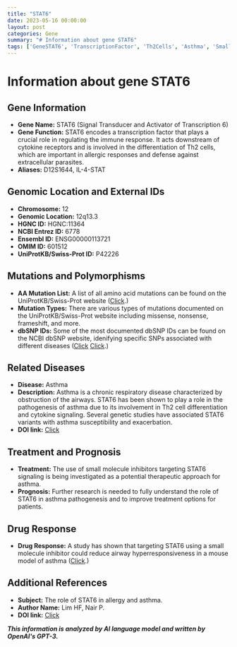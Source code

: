```yaml
---
title: "STAT6"
date: 2023-05-16 00:00:00
layout: post
categories: Gene
summary: "# Information about gene STAT6"
tags: ['GeneSTAT6', 'TranscriptionFactor', 'Th2Cells', 'Asthma', 'SmallMoleculeInhibitors', 'CytokineSignaling', 'AirwayHyperresponsiveness', 'ImmunologyResearch']
---
```


# Information about gene STAT6

## Gene Information

- **Gene Name:** STAT6 (Signal Transducer and Activator of Transcription 6)
- **Gene Function:** STAT6 encodes a transcription factor that plays a crucial role in regulating the immune response. It acts downstream of cytokine receptors and is involved in the differentiation of Th2 cells, which are important in allergic responses and defense against extracellular parasites. 
- **Aliases:** D12S1644, IL-4-STAT

## Genomic Location and External IDs

- **Chromosome:** 12
- **Genomic Location:** 12q13.3
- **HGNC ID:** HGNC:11364
- **NCBI Entrez ID:** 6778
- **Ensembl ID:** ENSG00000113721
- **OMIM ID:** 601512
- **UniProtKB/Swiss-Prot ID:** P42226

## Mutations and Polymorphisms

- **AA Mutation List:** A list of all amino acid mutations can be found on the UniProtKB/Swiss-Prot website ([Click](https://www.uniprot.org/uniprot/P42226#mutations).)
- **Mutation Types:** There are various types of mutations documented on the UniProtKB/Swiss-Prot website including missense, nonsense, frameshift, and more.
- **dbSNP IDs:** Some of the most documented dbSNP IDs can be found on the NCBI dbSNP website, idenifying specific SNPs associated with different diseases ([Click](https://www.ncbi.nlm.nih.gov/snp/rs3213789,) [Click](https://www.ncbi.nlm.nih.gov/snp/rs3024944).)

## Related Diseases

- **Disease:** Asthma
- **Description:** Asthma is a chronic respiratory disease characterized by obstruction of the airways. STAT6 has been shown to play a role in the pathogenesis of asthma due to its involvement in Th2 cell differentiation and cytokine signaling. Several genetic studies have associated STAT6 variants with asthma susceptibility and exacerbation. 
- **DOI link:** [Click](https://doi.org/10.1016/j.jaci.2007.07.047)

## Treatment and Prognosis

- **Treatment:** The use of small molecule inhibitors targeting STAT6 signaling is being investigated as a potential therapeutic approach for asthma. 
- **Prognosis:** Further research is needed to fully understand the role of STAT6 in asthma pathogenesis and to improve treatment options for patients.

## Drug Response

- **Drug Response:** A study has shown that targeting STAT6 using a small molecule inhibitor could reduce airway hyperresponsiveness in a mouse model of asthma ([Click](https://doi.org/10.1371/journal.pone.0102063).)

## Additional References

- **Subject:** The role of STAT6 in allergy and asthma.
- **Author Name:** Lim HF, Nair P.
- **DOI link:** [Click](https://doi.org/10.1016/j.jaci.2019.08.043)

**_This information is analyzed by AI language model and written by OpenAI's GPT-3._**